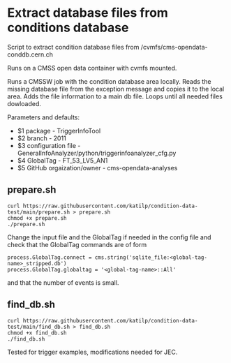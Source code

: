 # Extract database files from conditions database

Script to extract condition database files from /cvmfs/cms-opendata-conddb.cern.ch

Runs on a CMSS open data container with cvmfs mounted.

Runs a CMSSW job with the condition database area locally. Reads the missing database file from the exception message and copies it to the local area. Adds the file information to a main db file. Loops until all needed files dowloaded.

Parameters and defaults:

- $1 package - TriggerInfoTool
- $2 branch - 2011 
- $3 configuration file - GeneralInfoAnalyzer/python/triggerinfoanalyzer_cfg.py
- $4 GlobalTag - FT_53_LV5_AN1
- $5 GitHub orgaization/owner - cms-opendata-analyses

## prepare.sh

```
curl https://raw.githubusercontent.com/katilp/condition-data-test/main/prepare.sh > prepare.sh
chmod +x prepare.sh
./prepare.sh
```

Change the input file and the GlobalTag if needed in the config file and check that the GlobalTag commands are of form

```
process.GlobalTag.connect = cms.string('sqlite_file:<global-tag-name>_stripped.db')
process.GlobalTag.globaltag = '<global-tag-name>::All'
```

and that the number of events is small.

## find_db.sh

```
curl https://raw.githubusercontent.com/katilp/condition-data-test/main/find_db.sh > find_db.sh
chmod +x find_db.sh
./find_db.sh
```

Tested for trigger examples, modifications needed for JEC.

